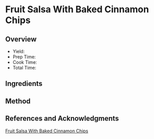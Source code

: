 # Fruit Salsa With Baked Cinnamon Chips

## Overview

- Yield:
- Prep Time:
- Cook Time:
- Total Time:

## Ingredients


## Method



## References and Acknowledgments

[Fruit Salsa With Baked Cinnamon Chips](http://www.the-girl-who-ate-everything.com/2010/05/fruit-salsa-with-baked-cinnamon-chips.html)
